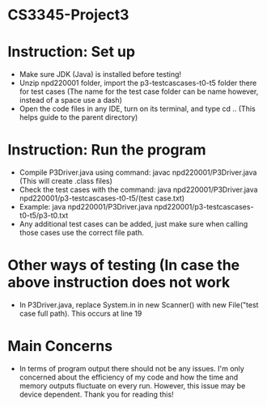 # CS3345-Project3
# Instruction: Set up
- Make sure JDK (Java) is installed before testing!
- Unzip npd220001 folder, import the p3-testcascases-t0-t5 folder there for test cases
    (The name for the test case folder can be name however, instead of a space use a dash)
- Open the code files in any IDE, turn on its terminal, and type cd .. (This helps guide to the parent directory)
# Instruction: Run the program
- Compile P3Driver.java using command: javac npd220001/P3Driver.java (This will create .class files)
- Check the test cases with the command: java npd220001/P3Driver.java npd220001/p3-testcascases-t0-t5/(test case.txt)
- Example: java npd220001/P3Driver.java npd220001/p3-testcascases-t0-t5/p3-t0.txt
- Any additional test cases can be added, just make sure when calling those cases use the correct file path.
# Other ways of testing (In case the above instruction does not work
- In P3Driver.java, replace System.in in new Scanner() with new File("test case full path). This occurs at line 19
# Main Concerns
- In terms of program output there should not be any issues. I'm only concerned about the efficiency of my code and how the time and memory outputs fluctuate on every run. However, this issue may be device dependent. Thank you for reading this!
